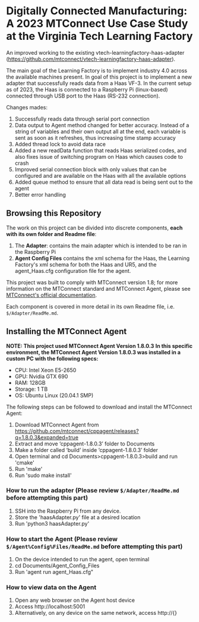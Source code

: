 # Digitally Connected Manufacturing: A 2023 MTConnect Use Case Study at the Virginia Tech Learning Factory

An improved working to the existing vtech-learningfactory-haas-adapter (https://github.com/mtconnect/vtech-learningfactory-haas-adapter).

The main goal of the Learning Factory is to implement industry 4.0 across the available machines present. In goal of this project is to implement a new adapter that successfully reads data from a Haas VF-3. In the current setup as of 2023, the Haas is connected to a Raspberry Pi (linux-based) connected through USB port to the Haas (RS-232 connection). 


Changes mades:
1. Successfully reads data through serial port connection
2. Data output to Agent method changed for better accuracy. Instead of a string of variables and their own output all at the end, each variable is sent as soon as it refreshes, thus increasing time stamp accuracy
3. Added thread lock to avoid data race 
4. Added a new readData function that reads Haas serialized codes, and also fixes issue of switching program on Haas which causes code to crash
5. Improved serial connection block with only values that can be configured and are available on the Haas with all the available options
6. Added queue method to ensure that all data read is being sent out to the agent
7. Better error handling

## Browsing this Repository

The work on this project can be divided into discrete components, **each with its own folder and Readme file**:
1. The **Adapter**: contains the main adapter which is intended to be ran in the Raspberry Pi
2. **Agent Config Files** contains the xml schema for the Haas, the Learning Factory's xml schema for both the Haas and UR5, and the agent_Haas.cfg configuration file for the agent.

This project was built to comply with MTConnect version 1.8; for more information on the MTConnect standard and MTConnect Agent, please see [MTConnect's official documentation](https://www.mtconnect.org/documents).

Each component is covered in more detail in its own Readme file, i.e. `$/Adapter/ReadMe.md`.

## Installing the MTConnect Agent

**NOTE: This project used MTConnect Agent Version 1.8.0.3**
**In this specific environment, the MTConnect Agent Version 1.8.0.3 was installed in a custom PC with the following specs:**
- CPU: Intel Xeon E5-2650
- GPU: Nvidia GTX 690
- RAM: 128GB
- Storage: 1 TB
- OS: Ubuntu Linux (20.04.1 SMP)

The following steps can be followed to download and install the MTConnect Agent:

1) Download MTConnect Agent from https://github.com/mtconnect/cppagent/releases?q=1.8.0.3&expanded=true
2) Extract and move ‘cppagent-1.8.0.3’ folder to Documents
3) Make a folder called ‘build’ inside ‘cppagent-1.8.0.3’ folder
4) Open terminal and cd Documents>cppagent-1.8.0.3>build and run 'cmake'
5) Run 'make'
6) Run 'sudo make install'

### How to run the adapter (Please review `$/Adapter/ReadMe.md` before attempting this part)

1) SSH into the Raspberry Pi from any device.
2) Store the 'haasAdapter.py' file at a desired location
3) Run 'python3 haasAdapter.py'

### How to start the Agent (Please review `$/Agent%Config%Files/ReadMe.md` before attempting this part)

1) On the device intended to run the agent, open terminal
2) cd Documents/Agent_Config_Files
3) Run 'agent run agent_Haas.cfg"

### How to view data on the Agent
1) Open any web browser on the Agent host device
2) Access http://localhost:5001
3) Alternatively, on any device on the same network, access http://{}